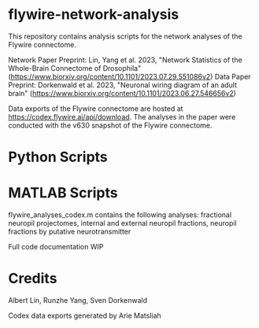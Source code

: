 # flywire-network-analysis
This repository contains analysis scripts for the network analyses of the Flywire connectome. 

Network Paper Preprint: Lin, Yang et al. 2023, "Network Statistics of the Whole-Brain Connectome of Drosophila" (https://www.biorxiv.org/content/10.1101/2023.07.29.551086v2)
Data Paper Preprint: Dorkenwald et al. 2023, "Neuronal wiring diagram of an adult brain" (https://www.biorxiv.org/content/10.1101/2023.06.27.546656v2)

Data exports of the Flywire connectome are hosted at https://codex.flywire.ai/api/download. The analyses in the paper were conducted with the v630 snapshot of the Flywire connectome.

# Python Scripts


# MATLAB Scripts
flywire_analyses_codex.m contains the following analyses: fractional neuropil projectomes, internal and external neuropil fractions, neuropil fractions by putative neurotransmitter

Full code documentation WIP

# Credits
Albert Lin, Runzhe Yang, Sven Dorkenwald

Codex data exports generated by Arie Matsliah
